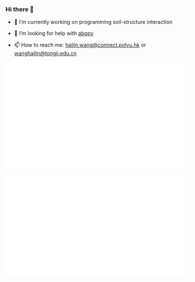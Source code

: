 ### Hi there 👋

- 🔭 I’m currently working on programming soil-structure interaction
<!-- - 🌱 I’m currently learning ... -->
<!-- - 👯 I’m looking to collaborate on ... -->
- 🤔 I’m looking for help with [abqpy](https://github.com/haiiliin/abqpy)
<!-- - 💬 Ask me about Python, Abaqus ... -->
- 📫 How to reach me: hailin.wang@connect.polyu.hk or wanghailin@tongji.edu.cn
<!-- - 😄 Pronouns: ...
- ⚡ Fun fact: ... -->

![](https://raw.githubusercontent.com/haiiliin/github-stats/master/generated/overview.svg#gh-light-mode-only)
![](https://raw.githubusercontent.com/haiiliin/github-stats/master/generated/languages.svg#gh-light-mode-only)
